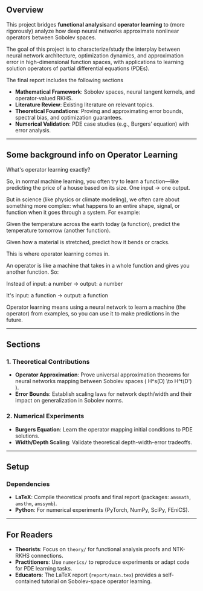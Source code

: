 
## Overview  
This project bridges **functional analysis**and **operator learning** to (more rigorously) analyze how deep neural networks approximate nonlinear operators between Sobolev spaces. 

The goal of this project is to characterize/study the interplay between neural network architecture, optimization dynamics, and approximation error in high-dimensional function spaces, with applications to learning solution operators of partial differential equations (PDEs).  

The final report includes the following sections
- **Mathematical Framework**: Sobolev spaces, neural tangent kernels, and operator-valued RKHS.
- **Literature Review**: Existing literature on relevant topics.
- **Theoretical Foundations**: Proving and approximating error bounds, spectral bias, and optimization guarantees.  
- **Numerical Validation**: PDE case studies (e.g., Burgers’ equation) with error analysis.  

---

## Some background info on Operator Learning
What's operator learning exactly?

So, in normal machine learning, you often try to learn a function—like predicting the price of a house based on its size. One input → one output.

But in science (like physics or climate modeling), we often care about something more complex: what happens to an entire shape, signal, or function when it goes through a system. For example:

Given the temperature across the earth today (a function), predict the temperature tomorrow (another function).

Given how a material is stretched, predict how it bends or cracks.

This is where operator learning comes in.

An operator is like a machine that takes in a whole function and gives you another function. So:

Instead of input: a number → output: a number

It's input: a function → output: a function

Operator learning means using a neural network to learn a machine (the operator) from examples, so you can use it to make predictions in the future.


--- 

## Sections
### 1. **Theoretical Contributions**  
- **Operator Approximation**: Prove universal approximation theorems for neural networks mapping between Sobolev spaces \( H^s(D) \to H^t(D') \).  
- **Error Bounds**: Establish scaling laws for network depth/width and their impact on generalization in Sobolev norms.  

### 2. **Numerical Experiments**  
- **Burgers Equation**: Learn the operator mapping initial conditions to PDE solutions.  
- **Width/Depth Scaling**: Validate theoretical depth-width-error tradeoffs.  


---

##  Setup  
### Dependencies  
- **LaTeX**: Compile theoretical proofs and final report (packages: `amsmath`, `amsthm`, `amssymb`).  
- **Python**: For numerical experiments (PyTorch, NumPy, SciPy, FEniCS).  


---

## For Readers  
- **Theorists**: Focus on `theory/` for functional analysis proofs and NTK-RKHS connections.  
- **Practitioners**: Use `numerics/` to reproduce experiments or adapt code for PDE learning tasks.  
- **Educators**: The LaTeX report (`report/main.tex`) provides a self-contained tutorial on Sobolev-space operator learning. 
